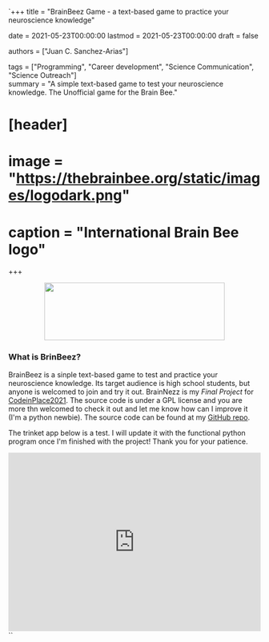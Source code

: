 `+++
title = "BrainBeez Game - a text-based game to practice your neuroscience knowledge"

date = 2021-05-23T00:00:00
lastmod = 2021-05-23T00:00:00
draft = false

authors = ["Juan C. Sanchez-Arias"]

tags = ["Programming", "Career development", "Science Communication", "Science Outreach"]    
summary = "A simple text-based game to test your neuroscience knowledge. The Unofficial game for the Brain Bee."

# [header]
# image = "https://thebrainbee.org/static/images/logodark.png"
# caption = "International Brain Bee logo"

+++
<p align="center">
<img src="https://thebrainbee.org/static/images/logodark.png"width="360" height="115">
</p>

### What is BrinBeez?
BrainBeez is a sinple text-based game to test and practice your neuroscience knowledge. Its target audience is high school students, but anyone is welcomed to join and try it out. BrainNezz is my *Final Project* for [CodeinPlace2021](https://codeinplace.stanford.edu/). The source code is under a GPL license and you are more thn welcomed to check it out and let me know how can I improve it (I'm a python newbie). The source code can be found at my [GitHub repo](https://github.com/juansamdphd/brain_bee_game/).

The trinket app below is a test. I will update it with the functional python program once I'm finished with the project! Thank you for your patience.

<iframe src="https://trinket.io/embed/python3/cc0aa6b6ef?outputOnly=true&runOption=console" width="100%" height="356" frameborder="0" marginwidth="0" marginheight="0" allowfullscreen></iframe>
``